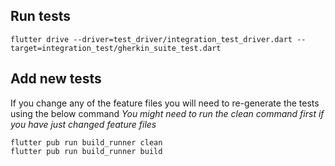## Run tests
```
flutter drive --driver=test_driver/integration_test_driver.dart --target=integration_test/gherkin_suite_test.dart
```

## Add new tests
If you change any of the feature files you will need to re-generate the tests using the below command
_You might need to run the clean command first if you have just changed feature files_
```
flutter pub run build_runner clean
flutter pub run build_runner build
```